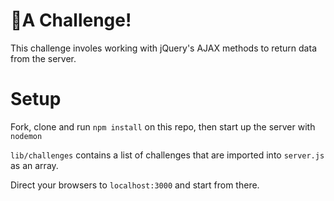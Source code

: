 # 🚀A Challenge!

This challenge involes working with jQuery's AJAX methods to return data from the server.

# Setup

Fork, clone and run `npm install` on this repo, then start up the server with `nodemon`

`lib/challenges` contains a list of challenges that are imported into `server.js` as an array.

Direct your browsers to `localhost:3000` and start from there.
